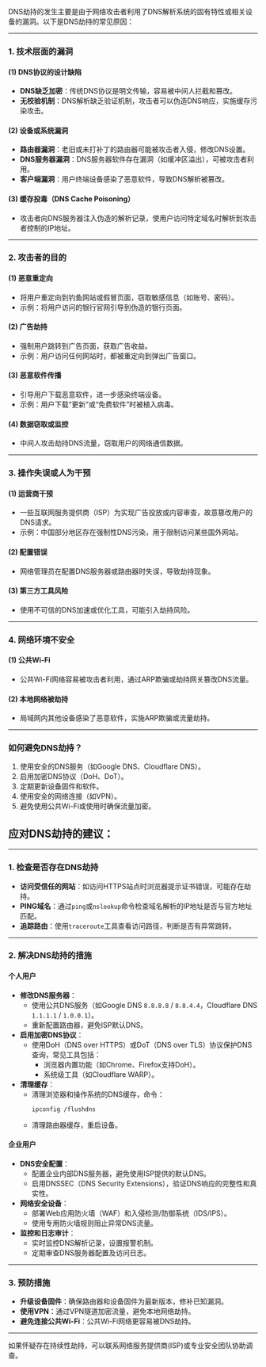 DNS劫持的发生主要是由于网络攻击者利用了DNS解析系统的固有特性或相关设备的漏洞。以下是DNS劫持的常见原因：

---

### **1. 技术层面的漏洞**
#### **(1) DNS协议的设计缺陷**
- **DNS缺乏加密**：传统DNS协议是明文传输，容易被中间人拦截和篡改。
- **无校验机制**：DNS解析缺乏验证机制，攻击者可以伪造DNS响应，实施缓存污染攻击。

#### **(2) 设备或系统漏洞**
- **路由器漏洞**：老旧或未打补丁的路由器可能被攻击者入侵，修改DNS设置。
- **DNS服务器漏洞**：DNS服务器软件存在漏洞（如缓冲区溢出），可被攻击者利用。
- **客户端漏洞**：用户终端设备感染了恶意软件，导致DNS解析被篡改。

#### **(3) 缓存投毒（DNS Cache Poisoning）**
- 攻击者向DNS服务器注入伪造的解析记录，使用户访问特定域名时解析到攻击者控制的IP地址。

---

### **2. 攻击者的目的**
#### **(1) 恶意重定向**
- 将用户重定向到钓鱼网站或假冒页面，窃取敏感信息（如账号、密码）。
- 示例：将用户访问的银行官网引导到伪造的银行页面。

#### **(2) 广告劫持**
- 强制用户跳转到广告页面，获取广告收益。
- 示例：用户访问任何网站时，都被重定向到弹出广告窗口。

#### **(3) 恶意软件传播**
- 引导用户下载恶意软件，进一步感染终端设备。
- 示例：用户下载“更新”或“免费软件”时被植入病毒。

#### **(4) 数据窃取或监控**
- 中间人攻击劫持DNS流量，窃取用户的网络通信数据。

---

### **3. 操作失误或人为干预**
#### **(1) 运营商干预**
- 一些互联网服务提供商（ISP）为实现广告投放或内容审查，故意篡改用户的DNS请求。
- 示例：中国部分地区存在强制性DNS污染，用于限制访问某些国外网站。

#### **(2) 配置错误**
- 网络管理员在配置DNS服务器或路由器时失误，导致劫持现象。

#### **(3) 第三方工具风险**
- 使用不可信的DNS加速或优化工具，可能引入劫持风险。

---

### **4. 网络环境不安全**
#### **(1) 公共Wi-Fi**
- 公共Wi-Fi网络容易被攻击者利用，通过ARP欺骗或劫持网关篡改DNS流量。

#### **(2) 本地网络被劫持**
- 局域网内其他设备感染了恶意软件，实施ARP欺骗或流量劫持。

---

### **如何避免DNS劫持？**
1. 使用安全的DNS服务（如Google DNS、Cloudflare DNS）。
2. 启用加密DNS协议（DoH、DoT）。
3. 定期更新设备固件和软件。
4. 使用安全的网络连接（如VPN）。
5. 避免使用公共Wi-Fi或使用时确保流量加密。





## 应对DNS劫持的建议：

---

### **1. 检查是否存在DNS劫持**
- **访问受信任的网站**：如访问HTTPS站点时浏览器提示证书错误，可能存在劫持。
- **PING域名**：通过`ping`或`nslookup`命令检查域名解析的IP地址是否与官方地址匹配。
- **追踪路由**：使用`traceroute`工具查看访问路径，判断是否有异常跳转。

---

### **2. 解决DNS劫持的措施**
#### **个人用户**
- **修改DNS服务器**：
  - 使用公共DNS服务（如Google DNS `8.8.8.8` / `8.8.4.4`，Cloudflare DNS `1.1.1.1` / `1.0.0.1`）。
  - 重新配置路由器，避免ISP默认DNS。
- **启用加密DNS协议**：
  - 使用DoH（DNS over HTTPS）或DoT（DNS over TLS）协议保护DNS查询，常见工具包括：
    - 浏览器内置功能（如Chrome、Firefox支持DoH）。
    - 系统级工具（如Cloudflare WARP）。
- **清理缓存**：
  - 清理浏览器和操作系统的DNS缓存，命令：
    ```
    ipconfig /flushdns
    ```
  - 清理路由器缓存，重启设备。

#### **企业用户**
- **DNS安全配置**：
  - 配置企业内部DNS服务器，避免使用ISP提供的默认DNS。
  - 启用DNSSEC（DNS Security Extensions），验证DNS响应的完整性和真实性。
- **网络安全设备**：
  - 部署Web应用防火墙（WAF）和入侵检测/防御系统（IDS/IPS）。
  - 使用专用防火墙规则阻止异常DNS流量。
- **监控和日志审计**：
  - 实时监控DNS解析记录，设置报警机制。
  - 定期审查DNS服务器配置及访问日志。

---

### **3. 预防措施**
- **升级设备固件**：确保路由器和设备固件为最新版本，修补已知漏洞。
- **使用VPN**：通过VPN隧道加密流量，避免本地网络劫持。
- **避免连接公共Wi-Fi**：公共Wi-Fi网络更容易被DNS劫持。

---

如果怀疑存在持续性劫持，可以联系网络服务提供商(ISP)或专业安全团队协助调查。